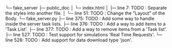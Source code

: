 └─ fake_server
   ├─ public_doc
   │  └─ index.html
   │     ├─ line 7: TODO : Separate the styles into another file.
   │     └─ line 51: TODO : Change the "Layout" of the Body.
   └─ fake_server.py
      ├─ line 375: TODO : Add some way to handle inside the server task lists.
      ├─ line 376: TODO : Add a way to add items to a 'Task List'.
      ├─ line 377: TODO : Add a way to remove items from a 'Task list'.
      ├─ line 527: TODO : Test support for simulations 'Real Time Requests'.
      └─ line 528: TODO : Add support for data download type 'json'.
